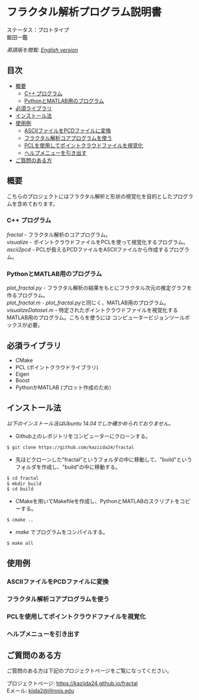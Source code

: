 # フラクタル解析プログラム説明書
ステータス：プロトタイプ  
飯田一鑑  

*英語版を閲覧: [English version](README.md)*

## 目次
- [概要](#概要)  
  - [C++ プログラム](#c-%E3%83%97%E3%83%AD%E3%82%B0%E3%83%A9%E3%83%A0)
  - [PythonとMATLAB用のプログラム](#pythonとmatlab用のプログラム)
- [必須ライブラリ](#必須ライブラリ)  
- [インストール法](#インストール法)  
- [使用例](#使用例)  
  - [ASCIIファイルをPCDファイルに変換](#asciiファイルをpcdファイルに変換)
  - [フラクタル解析コアプログラムを使う](#フラクタル解析コアプログラムを使う)
  - [PCLを使用してポイントクラウドファイルを視覚化](#pclを使用してポイントクラウドファイルを視覚化)
  - [ヘルプメニューを引き出す](#ヘルプメニューを引き出す)
- [ご質問のある方](#ご質問のある方) 

## 概要
こちらのプロジェクトにはフラクタル解析と形状の視覚化を目的としたプログラムを含めております。

### C++ プログラム

*fractal* - フラクタル解析のコアプログラム。  
*visualize* - ポイントクラウドファイルをPCLを使って視覚化するプログラム。  
*ascii2pcd* - PCLが扱えるPCDファイルをASCIIファイルから作成するプログラム。  

### PythonとMATLAB用のプログラム

*plot_fractal.py* - フラクタル解析の結果をもとにフラクタル次元の推定グラフを作るプログラム。  
*plot_fractal.m* - *plot_fractal.py*と同じく、MATLAB用のプログラム。
*visualizeDataset.m* - 特定されたポイントクラウドファイルを視覚化するMATLAB用のプログラム。こちらを使うには
コンピュータービジョンツールボックスが必要。

## 必須ライブラリ  
* CMake
* PCL (ポイントクラウドライブラリ)
* Eigen
* Boost
* PythonかMATLAB (プロット作成のため）

## インストール法  
*以下のインストール法はUbuntu 14.04でしか確かめられておりません。*
* Github上のレポジトリをコンピューターにクローンする。
```bash 
$ git clone https://github.com/kaziida24/fractal
```
* 先ほどクローンした"fractal"というフォルダの中に移動して、"build"というフォルダを作成し、"build"の中に移動する。
```bash
$ cd fractal 
$ mkdir build
$ cd build 
```
* CMakeを用いてMakefileを作成し、PythonとMATLABのスクリプトをコピーする。
```bash
$ cmake ..
```
* *make* でプログラムをコンパイルする。
```bash 
$ make all 
```

## 使用例  

### ASCIIファイルをPCDファイルに変換

### フラクタル解析コアプログラムを使う

### PCLを使用してポイントクラウドファイルを視覚化

### ヘルプメニューを引き出す

## ご質問のある方
ご質問のある方は下記のプロジェクトページをご覧になってください。

プロジェクトぺージ: https://kaziida24.github.io/fractal  
Eメール: kiida2@illinois.edu

